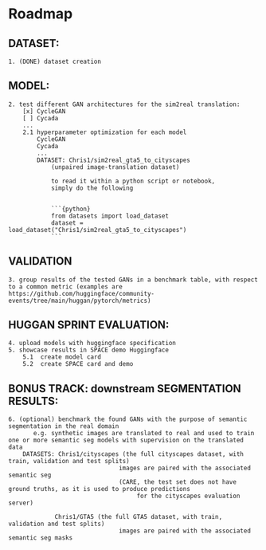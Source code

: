 # Roadmap
## DATASET:
	1. (DONE) dataset creation
	
## MODEL:
	2. test different GAN architectures for the sim2real translation:
	    [x] CycleGAN
	    [ ] Cycada
	    ...
	    2.1 hyperparameter optimization for each model
	        CycleGAN
	        Cycada
	        ...
            DATASET: Chris1/sim2real_gta5_to_cityscapes 
                (unpaired image-translation dataset)
             	
             	to read it within a python script or notebook,
             	simply do the following
             	
             	
             	```{python}
                from datasets import load_dataset
                dataset = load_dataset("Chris1/sim2real_gta5_to_cityscapes")  
                ```  
## VALIDATION
	3. group results of the tested GANs in a benchmark table, with respect to a common metric (examples are https://github.com/huggingface/community-events/tree/main/huggan/pytorch/metrics)

## HUGGAN SPRINT EVALUATION:
	4. upload models with huggingface specification
	5. showcase results in SPACE demo Huggingface
	    5.1  create model card
	    5.2  create SPACE card and demo



## BONUS TRACK: downstream SEGMENTATION RESULTS:
	6. (optional) benchmark the found GANs with the purpose of semantic segmentation in the real domain 
	       e.g. synthetic images are translated to real and used to train one or more semantic seg models with supervision on the translated data
	    DATASETS: Chris1/cityscapes (the full cityscapes dataset, with train, validation and test splits)
	                               images are paired with the associated semantic seg
	                               (CARE, the test set does not have ground truths, as it is used to produce predictions 
	                                    for the cityscapes evaluation server)
	                                    
	             Chris1/GTA5 (the full GTA5 dataset, with train, validation and test splits)
	                               images are paired with the associated semantic seg masks	